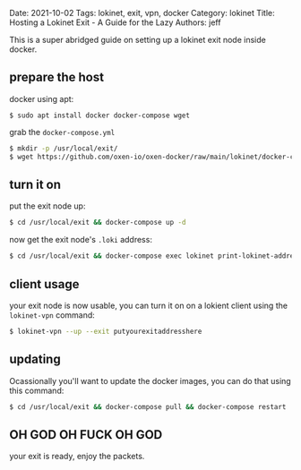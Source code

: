 Date: 2021-10-02
Tags: lokinet, exit, vpn, docker
Category: lokinet
Title: Hosting a Lokinet Exit - A Guide for the Lazy
Authors: jeff


This is a super abridged guide on setting up a lokinet exit node inside docker.

## prepare the host

docker using apt:

```sg
$ sudo apt install docker docker-compose wget
```

grab the `docker-compose.yml`

```sh
$ mkdir -p /usr/local/exit/
$ wget https://github.com/oxen-io/oxen-docker/raw/main/lokinet/docker-compose.yml -O /usr/local/exit/docker-compose.yml
```

## turn it on

put the exit node up:

```sh
$ cd /usr/local/exit && docker-compose up -d
```

now get the exit node's `.loki` address:

```sh
$ cd /usr/local/exit && docker-compose exec lokinet print-lokinet-address.sh
```

## client usage

your exit node is now usable, you can turn it on on a lokient client using the `lokinet-vpn` command:

```sh
$ lokinet-vpn --up --exit putyourexitaddresshere
```
## updating
   
Ocassionally you'll want to update the docker images, you can do that using this command:

```sh
$ cd /usr/local/exit && docker-compose pull && docker-compose restart
```

## OH GOD OH FUCK OH GOD

your exit is ready, enjoy the packets.
